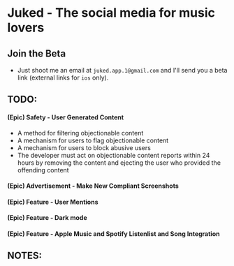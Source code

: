 # Juked - The social media for music lovers

## Join the Beta
- Just shoot me an email at `juked.app.1@gmail.com` and I'll send you a beta link (external links for `ios` only).

## TODO:
#### (Epic) Safety - User Generated Content
- A method for filtering objectionable content
- A mechanism for users to flag objectionable content
- A mechanism for users to block abusive users
- The developer must act on objectionable content reports within 24 hours by removing the content and ejecting the user who provided the offending content
#### (Epic) Advertisement - Make New Compliant Screenshots
#### (Epic) Feature - User Mentions
#### (Epic) Feature - Dark mode
#### (Epic) Feature - Apple Music and Spotify Listenlist and Song Integration 
## NOTES:


